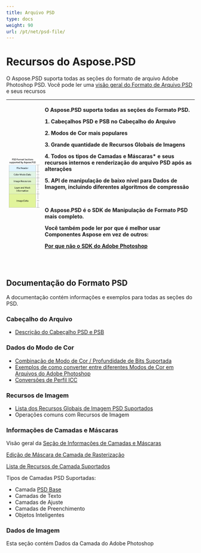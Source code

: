```yaml
---
title: Arquivo PSD
type: docs
weight: 90
url: /pt/net/psd-file/
---
```


# **Recursos do Aspose.PSD**
O Aspose.PSD suporta todas as seções do formato de arquivo Adobe Photoshop PSD. Você pode ler uma [visão geral do Formato de Arquivo PSD](/psd/pt/net/psd-format-overview/) e seus recursos



|![todo:image_alt_text](psd-file_1.png)|<p>O Aspose.PSD suporta todas as seções do Formato PSD.</p><p>1. Cabeçalhos PSD e PSB no Cabeçalho do Arquivo</p><p>2. Modos de Cor mais populares</p><p>3. Grande quantidade de Recursos Globais de Imagens</p><p>4. Todos os tipos de Camadas e Máscaras* e seus recursos internos e renderização do arquivo PSD após as alterações</p><p>5. API de manipulação de baixo nível para Dados de Imagem, incluindo diferentes algoritmos de compressão</p><p> </p><p>O Aspose.PSD é o SDK de Manipulação de Formato PSD mais completo.</p><p>Você também pode ler por que é melhor usar Componentes Aspose em vez de outros:</p><p>[Por que não o SDK do Adobe Photoshop](/psd/pt/net/why-not-adobe-photoshop-sdk-html/)</p><p> </p>|
| :- | :- |
## **Documentação do Formato PSD**
A documentação contém informações e exemplos para todas as seções do PSD.
### **Cabeçalho do Arquivo**
- [Descrição do Cabeçalho PSD e PSB](/psd/pt/net/psd-and-psb-file-header/)
### **Dados do Modo de Cor**
- [Combinação de Modo de Cor / Profundidade de Bits Suportada](/psd/pt/net/supported-combination-of-color-modes-and-bit-depth-in-psd/)
- [Exemplos de como converter entre diferentes Modos de Cor em Arquivos do Adobe Photoshop](/psd/pt/net/psd-convert-between-different-color-modes/)
- [Conversões de Perfil ICC](https://docs.aspose.com/display/psdjava/Color+Space+Conversion+for+JPEG+through+ICC+Profiles)
### **Recursos de Imagem**
- [Lista dos Recursos Globais de Imagem PSD Suportados](/psd/pt/net/list-of-the-supported-psd-global-image-resources/)
- Operações comuns com Recursos de Imagem
### **Informações de Camadas e Máscaras**
Visão geral da [Seção de Informações de Camadas e Máscaras](/psd/pt/net/layers-and-mask-information-section-html/)

[Edição de Máscara de Camada de Rasterização](/psd/pt/net/editing-raster-layer-masks-in-psd-file-via-api/)

[Lista de Recursos de Camada Suportados](/psd/pt/net/list-of-psd-layer-resources/)

Tipos de Camadas PSD Suportadas:

- Camada [PSD Base](/psd/pt/net/psd-layer/)
- Camadas de Texto
- Camadas de Ajuste
- Camadas de Preenchimento
- Objetos Inteligentes
### **Dados de Imagem**
Esta seção contém Dados da Camada do Adobe Photoshop

